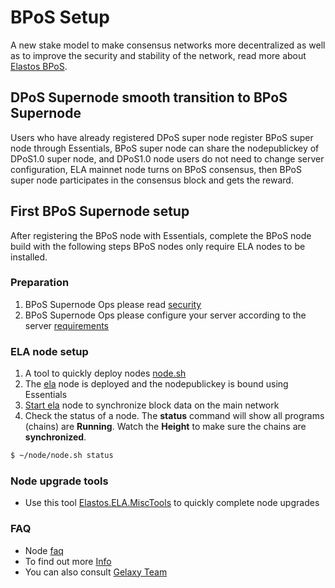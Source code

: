 # BPoS Setup

A new stake model to make consensus networks more decentralized as well as to improve the security and stability of the network, read more about [Elastos BPoS](https://www.cyberrepublic.org/suggestion/61b2d2c65e48d2007859c364).

## DPoS Supernode smooth transition to BPoS Supernode

Users who have already registered DPoS super node register BPoS super node through Essentials, BPoS super node can share the nodepublickey of DPoS1.0 super node, and DPoS1.0 node users do not need to change server configuration, ELA mainnet node turns on BPoS consensus, then BPoS super node participates in the consensus block and gets the reward.

## First BPoS Supernode setup

After registering the BPoS node with Essentials, complete the BPoS node build with the following steps BPoS nodes only require ELA nodes to be installed.

### Preparation

1. BPoS Supernode Ops please read [security](archives/security.md)
2. BPoS Supernode Ops please configure your server according to the server [requirements](overview/requirements.md)

### ELA node setup

1. A tool to quickly deploy nodes [node.sh](step-by-step-setup/installing-node.sh.md)
2. The [ela](step-by-step-setup/installing-programs/installing-elastos-ela.md) node is deployed and the nodepublickey is bound using Essentials
3. [Start ela](step-by-step-setup/starting-programs.md) node to synchronize block data on the main network
4. Check the status of a node. The **status** command will show all programs (chains) are **Running**. Watch the **Height** to make sure the chains are **synchronized**.

```bash
$ ~/node/node.sh status
```

### Node upgrade tools

* Use this tool [Elastos.ELA.MiscTools](https://github.com/elastos/Elastos.ELA.MiscTools) to quickly complete node upgrades

### FAQ

* Node [faq](appendix/faq.md)
* To find out more [Info](../SUMMARY.md)
* You can also consult [Gelaxy Team](https://discord.gg/UAyyVt3Fch)
